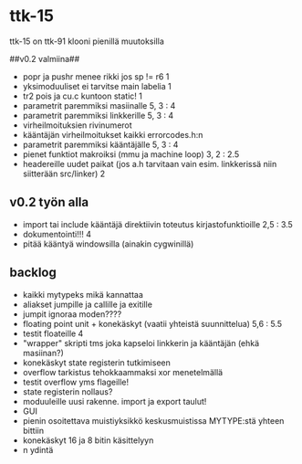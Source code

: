 # ttk-15 #
ttk-15 on ttk-91 klooni pienillä muutoksilla

##v0.2 valmiina##
 * popr ja pushr menee rikki jos sp != r6                       1 
 * yksimoduuliset ei tarvitse main labelia                      1 
 * tr2 pois ja cu.c kuntoon static!                             1 
 * parametrit paremmiksi masiinalle                             5, 3 : 4
 * parametrit paremmiksi linkkerille                            5, 3 : 4 
 * virheilmoituksien rivinumerot
 * kääntäjän virheilmoitukset kaikki errorcodes.h:n
 * parametrit paremmiksi kääntäjälle                            5, 3 : 4
 * pienet funktiot makroiksi (mmu ja machine loop)              3, 2 : 2.5
 * headereille uudet paikat (jos a.h tarvitaan vain esim. linkkerissä niin siitterään src/linker)  2
 
## v0.2 työn alla ##
 * import tai include kääntäjä direktiivin toteutus kirjastofunktioille     2,5 : 3.5
 * dokumentointi!!!                                             4
 * pitää kääntyä windowsilla (ainakin cygwinillä)
## backlog ##
 * kaikki mytypeks mikä kannattaa
 * aliakset jumpille ja callille ja exitille
 * jumpit ignoraa moden????
 * floating point unit + konekäskyt    (vaatii yhteistä suunnittelua)       5,6 : 5.5
 * testit floateille                                                        4
 * "wrapper" skripti tms joka kapseloi linkkerin ja kääntäjän (ehkä masiinan?)
 * konekäskyt state registerin tutkimiseen
 * overflow tarkistus tehokkaammaksi xor menetelmällä
 * testit overflow yms flageille!
 * state registerin nollaus?
 * moduuleille uusi rakenne. import ja export taulut!
 * GUI 
 * pienin osoitettava muistiyksikkö keskusmuistissa MYTYPE:stä yhteen bittiin
 * konekäskyt 16 ja 8 bitin käsittelyyn
 * n ydintä

